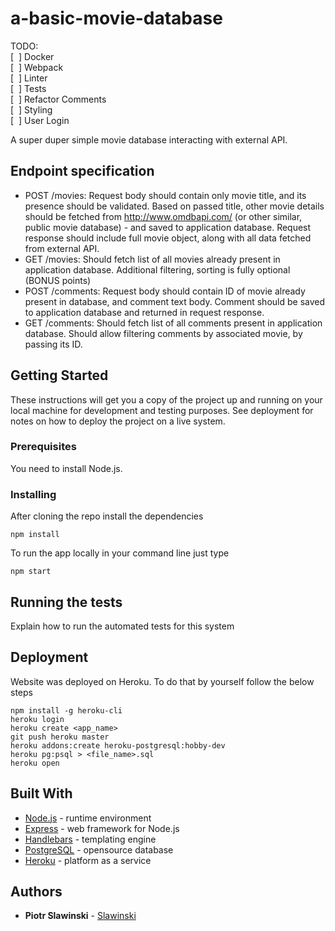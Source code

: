 # a-basic-movie-database

TODO:\
[ &nbsp;] Docker\
[ &nbsp;] Webpack\
[ &nbsp;] Linter\
[ &nbsp;] Tests\
[ &nbsp;] Refactor Comments\
[ &nbsp;] Styling\
[ &nbsp;] User Login

A super duper simple movie database interacting with external API.

## Endpoint specification

* POST /movies:
Request body should contain only movie title, and its presence should be validated.
Based on passed title, other movie details should be fetched from http://www.omdbapi.com/ (or other similar, public movie database) - and saved to application database.
Request response should include full movie object, along with all data fetched from external API.
* GET /movies:
Should fetch list of all movies already present in application database.
Additional filtering, sorting is fully optional (BONUS points)
* POST /comments:
Request body should contain ID of movie already present in database, and comment text body.
Comment should be saved to application database and returned in request response.
* GET /comments:
Should fetch list of all comments present in application database.
Should allow filtering comments by associated movie, by passing its ID.

## Getting Started

These instructions will get you a copy of the project up and running on your local machine for development and testing purposes. See deployment for notes on how to deploy the project on a live system.

### Prerequisites

You need to install Node.js.

### Installing

After cloning the repo install the dependencies

```
npm install
```

To run the app locally in your command line just type

```
npm start
```

## Running the tests

Explain how to run the automated tests for this system

## Deployment

Website was deployed on Heroku. To do that by yourself follow the below steps

```
npm install -g heroku-cli
heroku login
heroku create <app_name>
git push heroku master
heroku addons:create heroku-postgresql:hobby-dev
heroku pg:psql > <file_name>.sql
heroku open
```

## Built With

* [Node.js](https://nodejs.org/en/) - runtime environment
* [Express](https://expressjs.com/) - web framework for Node.js
* [Handlebars](https://handlebarsjs.com/) - templating engine
* [PostgreSQL](https://www.postgresql.org/) - opensource database
* [Heroku](https://dashboard.heroku.com/) - platform as a service

## Authors

* **Piotr Slawinski** - [Slawinski](https://github.com/slawinski)

